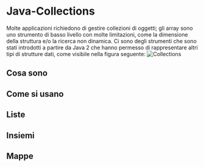 # Java-Collections

Molte applicazioni richiedono di gestire collezioni di oggetti; gli array sono uno strumento di basso livello con molte limitazioni, come la dimensione della struttura e/o la ricerca non dinamica.
Ci sono degli strumenti che sono stati introdotti a partire da Java 2 che hanno permesso di rappresentare altri tipi di strutture dati, come visibile nella figura seguente:
![Collections](http://fresh2refresh.com/wp-content/uploads/2013/08/Java-Framework.png)

## Cosa sono

## Come si usano

## Liste

## Insiemi

## Mappe
